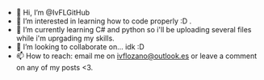 - 👋 Hi, I’m @IvFLGitHub
- 👀 I’m interested in learning how to code properly :D .
- 🌱 I’m currently learning C# and python so i'll be uploading several files while i'm uprgading my skills.
- 💞️ I’m looking to collaborate on... idk :D
- 📫 How to reach: email me on ivflozano@outlook.es or leave a comment on any of my posts <3.

<!---
IvFLGitHub/IvFLGitHub is a ✨ special ✨ repository because its `README.md` (this file) appears on your GitHub profile.
You can click the Preview link to take a look at your changes.
--->
